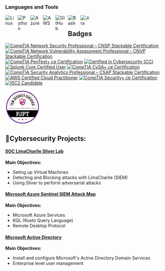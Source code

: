 ### Languages and Tools
<img align="left" alt="Linux" width="30px" style="padding-right:10px;" src="https://cdn.jsdelivr.net/gh/devicons/devicon/icons/linux/linux-original.svg" />
<img align="left" alt="Python" width="30px" style="padding-right:10px;" src="https://cdn.jsdelivr.net/gh/devicons/devicon/icons/python/python-plain.svg" />
<img align="left" alt="Azure" width="30px" style="padding-right:10px;" src="https://cdn.jsdelivr.net/gh/devicons/devicon/icons/azure/azure-original.svg" />
<img align="left" alt="AWS" width="30px" style="padding-right:10px;" src="https://github.com/devicons/devicon/tree/v2.17.0/icons/amazonwebservices/amazonwebservices-original.svg" />
<img align="left" alt="GitHub" width="30px" style="padding-right:10px;" src="https://cdn.jsdelivr.net/gh/devicons/devicon/icons/github/github-original.svg" />
<img align="left" alt="Bash" width="30px" style="padding-right:10px;" src="https://cdn.jsdelivr.net/gh/devicons/devicon/icons/bash/bash-original.svg" />
<img align="left" alt="Jira" width="30px" style="padding-right:10px;" src="https://cdn.jsdelivr.net/gh/devicons/devicon/icons/jira/jira-original.svg" />

<br />

## Badges
<!--START_SECTION:badges-->
<a href="https://www.credly.com/badges/69aff354-5701-4990-88c1-b4738715fb44" title="CompTIA Network Security Professional – CNSP Stackable Certification"><img src="https://images.credly.com/size/80x80/images/6f68e302-2193-4cbc-b2d9-50541a130ffa/CompTIA_CNSP.png" alt="CompTIA Network Security Professional – CNSP Stackable Certification" width="80" height="80"></a>
<a href="https://www.credly.com/badges/bfcd85fe-f1e6-4daa-8357-2d23fdd64433" title="CompTIA Network Vulnerability Assessment Professional – CNVP Stackable Certification"><img src="https://images.credly.com/size/80x80/images/3eaf80a9-a69a-480a-a98b-e9a91796d6cb/CompTIA_CNVP.png" alt="CompTIA Network Vulnerability Assessment Professional – CNVP Stackable Certification" width="80" height="80"></a>
<a href="https://www.credly.com/badges/ebba66ab-1e67-494a-933d-a177d524f866" title="CompTIA PenTest+ ce Certification"><img src="https://images.credly.com/size/80x80/images/c7ac176b-15a3-4726-827a-e8cee8fe44dc/blob" alt="CompTIA PenTest+ ce Certification" width="80" height="80"></a>
<a href="https://www.credly.com/badges/be76b40d-f63b-420f-b246-1c1268207a53" title="Certified in Cybersecurity (CC)"><img src="https://images.credly.com/size/80x80/images/2030e43f-8003-4d4b-9630-847add403c87/image.png" alt="Certified in Cybersecurity (CC)" width="80" height="80"></a>
<a href="https://www.credly.com/badges/b065d14b-8bf1-49c4-a8ba-b61af2c91c68" title="Splunk Core Certified User"><img src="https://images.credly.com/size/80x80/images/93ffdd67-fa3a-4690-9289-094e2e3d63bd/20-14376-SPLK-Certification-Badge-Youracclaim.com-101_Splunk-Core-Certified-User.png" alt="Splunk Core Certified User" width="80" height="80"></a>
<a href="https://www.credly.com/badges/51f7a1f7-f040-48f7-acab-b1ac03fc956e" title="CompTIA CySA+ ce Certification"><img src="https://images.credly.com/size/80x80/images/dcd99b5b-da24-40a6-9364-62126d590c37/blob" alt="CompTIA CySA+ ce Certification" width="80" height="80"></a>
<a href="https://www.credly.com/badges/adba18f6-d0a0-45f9-8b90-16aec91510c0" title="CompTIA Security Analytics Professional – CSAP Stackable Certification"><img src="https://images.credly.com/size/80x80/images/ba1b8072-8ebe-432c-88e5-05bc809c624a/CompTIA_CSAP.png" alt="CompTIA Security Analytics Professional – CSAP Stackable Certification" width="80" height="80"></a>
<a href="https://www.credly.com/badges/52291412-4108-4fa3-bee7-7fe76ca513fe" title="AWS Certified Cloud Practitioner"><img src="https://images.credly.com/size/80x80/images/00634f82-b07f-4bbd-a6bb-53de397fc3a6/image.png" alt="AWS Certified Cloud Practitioner" width="80" height="80"></a>
<a href="https://www.credly.com/badges/9c7d8ffd-cb39-46af-b095-12a8467edd3a" title="CompTIA Security+ ce Certification"><img src="https://images.credly.com/size/80x80/images/80d8a06a-c384-42bf-ad36-db81bce5adce/blob" alt="CompTIA Security+ ce Certification" width="80" height="80"></a>
<a href="https://www.credly.com/badges/4ef8020d-b426-4773-90a4-aa6a3ca1fb45" title="ISC2 Candidate"><img src="https://images.credly.com/size/80x80/images/9180921d-4a13-429e-9357-6f9706a554f0/image.png" alt="ISC2 Candidate" width="80" height="80"></a>
<!--END_SECTION:badges-->
<img src=pjptbadge.png width="110" height="110"/>




## 🔐Cybersecurity Projects:
#### [SOC LimaCharlie Sliver Lab](https://github.com/coledav1d/soc-limacharlie-sliver-lab)
<b>Main Objectives:</b>
  - Seting up Virtual Machines
  - Detecting and Blocking attacks with LimaCharlie (SIEM)
  - Using Sliver to perform adversarial attacks

#### [Microsoft Azure Sentinel SIEM Attack Map](https://github.com/coledav1d/microsoft-azure-sentinel-honeypot-lab)
<b>Main Objectives:</b>
  - Microsoft Azure Services
  - KQL (Kusto Query Language)
  - Remote Desktop Protocol

#### [Microsoft Active Directory](https://github.com/coledav1d/microsoft-ad-lab)
<b>Main Objectives:</b>
  - Install and configure Microsoft's Active Directory Domain Services
  - Enterprise level user management




